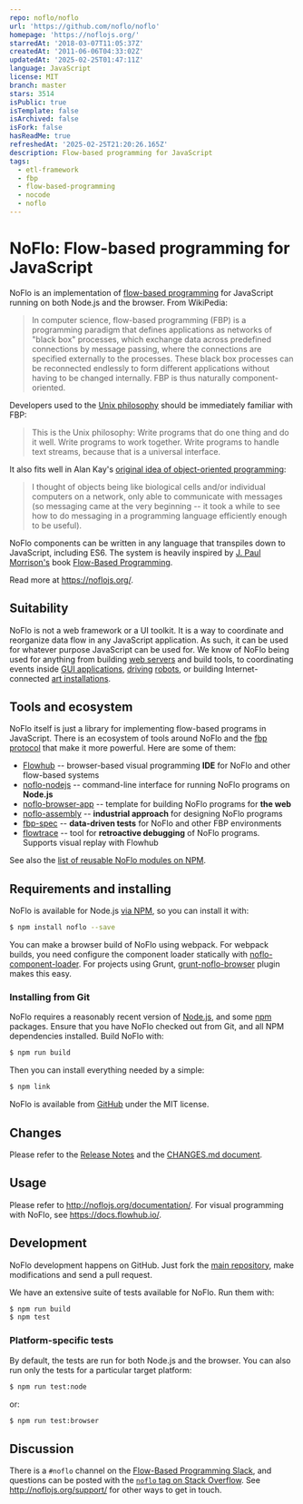 ```yaml
---
repo: noflo/noflo
url: 'https://github.com/noflo/noflo'
homepage: 'https://noflojs.org/'
starredAt: '2018-03-07T11:05:37Z'
createdAt: '2011-06-06T04:33:02Z'
updatedAt: '2025-02-25T01:47:11Z'
language: JavaScript
license: MIT
branch: master
stars: 3514
isPublic: true
isTemplate: false
isArchived: false
isFork: false
hasReadMe: true
refreshedAt: '2025-02-25T21:20:26.165Z'
description: Flow-based programming for JavaScript
tags:
  - etl-framework
  - fbp
  - flow-based-programming
  - nocode
  - noflo
---
```


NoFlo: Flow-based programming for JavaScript
============================================

NoFlo is an implementation of [flow-based programming](http://en.wikipedia.org/wiki/Flow-based_programming) for JavaScript running on both Node.js and the browser. From WikiPedia:

> In computer science, flow-based programming (FBP) is a programming paradigm that defines applications as networks of "black box" processes, which exchange data across predefined connections by message passing, where the connections are specified externally to the processes. These black box processes can be reconnected endlessly to form different applications without having to be changed internally. FBP is thus naturally component-oriented.

Developers used to the [Unix philosophy](http://en.wikipedia.org/wiki/Unix_philosophy) should be immediately familiar with FBP:

> This is the Unix philosophy: Write programs that do one thing and do it well. Write programs to work together. Write programs to handle text streams, because that is a universal interface.

It also fits well in Alan Kay's [original idea of object-oriented programming](http://userpage.fu-berlin.de/~ram/pub/pub_jf47ht81Ht/doc_kay_oop_en):

> I thought of objects being like biological cells and/or individual computers on a network, only able to communicate with messages (so messaging came at the very beginning -- it took a while to see how to do messaging in a programming language efficiently enough to be useful).

NoFlo components can be written in any language that transpiles down to JavaScript, including ES6. The system is heavily inspired by [J. Paul Morrison's](http://www.jpaulmorrison.com/) book [Flow-Based Programming](http://www.jpaulmorrison.com/fbp/#More).

Read more at <https://noflojs.org/>.

## Suitability

NoFlo is not a web framework or a UI toolkit. It is a way to coordinate and reorganize data flow in any JavaScript application. As such, it can be used for whatever purpose JavaScript can be used for. We know of NoFlo being used for anything from building [web servers](https://thegrid.io) and build tools, to coordinating events inside [GUI applications](https://flowhub.io), [driving](http://meemoo.org/blog/2015-01-14-turtle-power-to-the-people) [robots](http://bergie.iki.fi/blog/noflo-ardrone/), or building Internet-connected [art installations](http://bergie.iki.fi/blog/ingress-table/).

## Tools and ecosystem

NoFlo itself is just a library for implementing flow-based programs in JavaScript. There is an ecosystem of tools around NoFlo and the [fbp protocol](https://flowbased.github.io/fbp-protocol/) that make it more powerful. Here are some of them:

* [Flowhub](https://app.flowhub.io) -- browser-based visual programming **IDE** for NoFlo and other flow-based systems
* [noflo-nodejs](https://github.com/noflo/noflo-nodejs) -- command-line interface for running NoFlo programs on **Node.js**
* [noflo-browser-app](https://github.com/noflo/noflo-browser-app) -- template for building NoFlo programs for **the web**
* [noflo-assembly](https://github.com/noflo/noflo-assembly) -- **industrial approach** for designing NoFlo programs
* [fbp-spec](https://github.com/flowbased/fbp-spec) -- **data-driven tests** for NoFlo and other FBP environments
* [flowtrace](https://github.com/flowbased/flowtrace) -- tool for **retroactive debugging** of NoFlo programs. Supports visual replay with Flowhub

See also the [list of reusable NoFlo modules on NPM](https://www.npmjs.com/browse/keyword/noflo).

## Requirements and installing

NoFlo is available for Node.js [via NPM](https://npmjs.org/package/noflo), so you can install it with:

```bash
$ npm install noflo --save
```

You can make a browser build of NoFlo using webpack. For webpack builds, you need configure the component loader statically with [noflo-component-loader](https://github.com/noflo/noflo-component-loader). For projects using Grunt, [grunt-noflo-browser](https://github.com/noflo/grunt-noflo-browser) plugin makes this easy.

### Installing from Git

NoFlo requires a reasonably recent version of [Node.js](http://nodejs.org/), and some [npm](http://npmjs.org/) packages. Ensure that you have NoFlo checked out from Git, and all NPM dependencies installed. Build NoFlo with:

```bash
$ npm run build
```

Then you can install everything needed by a simple:

```bash
$ npm link
```

NoFlo is available from [GitHub](https://github.com/noflo/noflo) under the MIT license.

## Changes

Please refer to the [Release Notes](https://github.com/noflo/noflo/releases) and the [CHANGES.md document](https://github.com/noflo/noflo/blob/master/CHANGES.md).

## Usage

Please refer to <http://noflojs.org/documentation/>. For visual programming with NoFlo, see <https://docs.flowhub.io/>.

## Development

NoFlo development happens on GitHub. Just fork the [main repository](https://github.com/noflo/noflo), make modifications and send a pull request.

We have an extensive suite of tests available for NoFlo. Run them with:

```bash
$ npm run build
$ npm test
```

### Platform-specific tests

By default, the tests are run for both Node.js and the browser. You can also run only the tests for a particular target platform:

```bash
$ npm run test:node
```

or:

```bash
$ npm run test:browser
```

## Discussion

There is a `#noflo` channel on the [Flow-Based Programming Slack](https://join.slack.com/t/fbphq/shared_invite/enQtOTM4ODkzMTYyODE3LTJiMmNlZjhiMWY1MDY1ODA4Y2YzNDBlNDZlMTBkMDNlMjcwNzg2MGZhZjA2NjJjYTliYTM0OTIyYmM0Yzk0MDQ), and questions can be posted with the [`noflo` tag on Stack Overflow](http://stackoverflow.com/questions/tagged/noflo). See <http://noflojs.org/support/> for other ways to get in touch.
